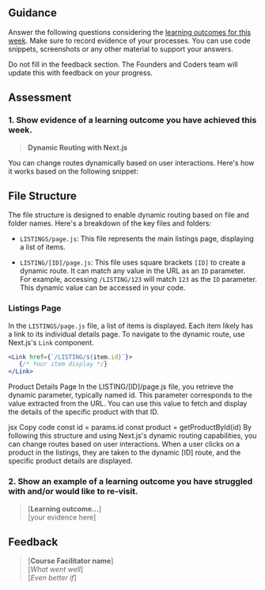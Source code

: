 ## Guidance
Answer the following questions considering the [learning outcomes for this week](https://learn.foundersandcoders.com/course/syllabus/developer/full-stack-app/learning-outcomes/).
Make sure to record evidence of your processes. You can use code snippets, screenshots or any other material to support your answers.

Do not fill in the feedback section. The Founders and Coders team will update this with feedback on your progress.

## Assessment
 ### 1. Show evidence of a learning outcome you have achieved this week.
> **Dynamic Routing with Next.js**
 
You can change routes dynamically based on user interactions. Here's how it works based on the following snippet:

> 

## File Structure

The file structure is designed to enable dynamic routing based on file and folder names. Here's a breakdown of the key files and folders:

- `LISTINGS/page.js`: This file represents the main listings page, displaying a list of items.

- `LISTING/[ID]/page.js`: This file uses square brackets `[ID]` to create a dynamic route. It can match any value in the URL as an `ID` parameter. For example, accessing `/LISTING/123` will match `123` as the `ID` parameter. This dynamic value can be accessed in your code.


### Listings Page

In the `LISTINGS/page.js` file, a list of items is displayed. Each item likely has a link to its individual details page. To navigate to the dynamic route, use Next.js's `Link` component.

```jsx
<Link href={`/LISTING/${item.id}`}>
   {/* Your item display */}
</Link>
```

Product Details Page
In the LISTING/[ID]/page.js file, you retrieve the dynamic parameter, typically named id. This parameter corresponds to the value extracted from the URL. You can use this value to fetch and display the details of the specific product with that ID.

jsx
Copy code
const id = params.id
const product = getProductById(id)
By following this structure and using Next.js's dynamic routing capabilities, you can change routes based on user interactions. When a user clicks on a product in the listings, they are taken to the dynamic [ID] route, and the specific product details are displayed.


 ### 2. Show an example of a learning outcome you have struggled with and/or would like to re-visit.
> [**Learning outcome...**]  
> [your evidence here]

## Feedback
> [**Course Facilitator name**]  
> [*What went well*]  
> [*Even better if*]

